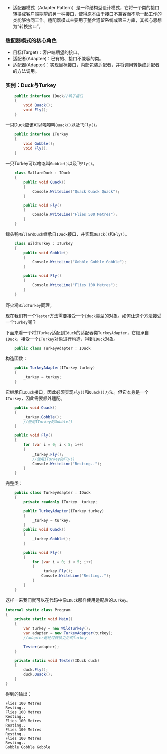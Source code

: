 - 适配器模式（Adapter Pattern）是一种结构型设计模式，它将一个类的接口转换成客户端期望的另一种接口，使得原本由于接口不兼容而不能一起工作的类能够协同工作。适配器模式主要用于整合遗留系统或第三方库，其核心思想为“转换接口”。
  
### 适配器模式的核心角色
- 目标(Target)：客户端期望的接口。
- 适配者(Adaptee)：已有的、接口不兼容的类。
- 适配器(Adapter)：实现目标接口，内部包装适配者，并将调用转换成适配者的方法调用。

### 实例：Duck与Turkey

```cs
    public interface IDuck//鸭子接口
    {
        void Quack();
        void Fly();
    }
```
一只Duck应该可以嘎嘎叫`Quack()`以及飞`Fly()`。

```cs
    public interface ITurkey
    {
        void Gobble();
        void Fly();
    }
```
一只Turkey可以咯咯叫`Gobble()`以及飞`Fly()`。

```cs
    class MallardDuck : IDuck
    {
        public void Quack()
        {
            Console.WriteLine("Quack Quack Quack");
        }

        public void Fly()
        {
            Console.WriteLine("Flies 500 Metres");
        }
    }
```
绿头鸭`MallardDuck`继承自`IDuck`接口，并实现`Quack()`和`Fly()`。

```cs
    class WildTurkey : ITurkey
    {
        public void Gobble()
        {
            Console.WriteLine("Gobble Gobble Gobble");
        }

        public void Fly()
        {
            Console.WriteLine("Flies 100 Metres");
        }
    }
```
野火鸡`WildTurkey`同理。

现在我们有一个`Tester`方法需要接受一个`Iduck`类型的对象。如何让这个方法接受一个`turkey`呢？

下面来看一个将`ITurkey`适配到`Iduck`的适配器类`TurkeyAdapter`，它继承自`IDuck`，接受一个`ITurkey`对象进行构造，得到`IDuck`对象。

```cs
    public class TurkeyAdapter : IDuck
```
构造函数：
```cs
    public TurkeyAdapter(ITurkey turkey)
    {
        _turkey = turkey;
    }
```

它继承自`IDuck`接口，因此必须实现`Fly()`和`Quack()`方法。但它本身是一个`ITurkey`，因此需要额外适配。

```cs
    public void Quack()
    {
        _turkey.Gobble();
        //使用ITurkey的Gobble()
    }

    public void Fly()
    {
        for (var i = 0; i < 5; i++)
        {
            _turkey.Fly();
            //使用ITurkey的Fly()
            Console.WriteLine("Resting..");
        }
    }
```
完整类：
```cs
    public class TurkeyAdapter : IDuck
    {
        private readonly ITurkey _turkey;

        public TurkeyAdapter(ITurkey turkey)
        {
            _turkey = turkey;
        }
        public void Quack()
        {
            _turkey.Gobble();
        }

        public void Fly()
        {
            for (var i = 0; i < 5; i++)
            {
                _turkey.Fly();
                Console.WriteLine("Resting..");
            }
        }
    }
```
这样一来我们就可以在代码中像`IDuck`那样使用适配后的`IUrkey`。
```cs
internal static class Program
{
    private static void Main()
    {
        var turkey = new WildTurkey();
        var adapter = new TurkeyAdapter(turkey);
        //adapter是经过转换之后的turkey

        Tester(adapter);
    }

    private static void Tester(IDuck duck)
    {
        duck.Fly();
        duck.Quack();
    }
}
```
得到的输出：
```
Flies 100 Metres
Resting..
Flies 100 Metres
Resting..
Flies 100 Metres
Resting..
Flies 100 Metres
Resting..
Flies 100 Metres
Resting..
Gobble Gobble Gobble
```

